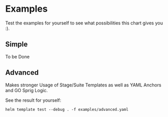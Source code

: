# Examples

Test the examples for yourself to see what possibilities this chart gives you :).

## Simple

To be Done



## Advanced

Makes stronger Usage of Stage/Suite Templates as well as YAML Anchors and GO Sprig Logic.

See the result for yourself:

```
helm template test --debug . -f examples/advanced.yaml
```
